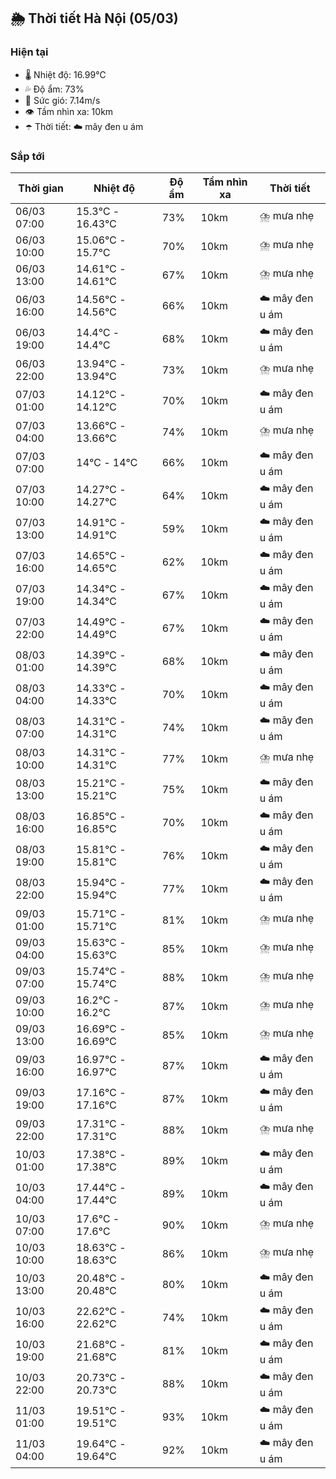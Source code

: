 ## 🌦️ Thời tiết Hà Nội (05/03)

### Hiện tại

- 🌡️ Nhiệt độ: 16.99℃
- 💦 Độ ẩm: 73%
- 💨 Sức gió: 7.14m/s
- 👁️ Tầm nhìn xa: 10km
- ☂️ Thời tiết: ☁️ mây đen u ám

### Sắp tới

| Thời gian | Nhiệt độ | Độ ẩm | Tầm nhìn xa | Thời tiết |
| --- | --- | --- | --- | --- |
| 06/03 07:00 | 15.3℃ - 16.43℃ | 73% | 10km | ⛈️ mưa nhẹ |
| 06/03 10:00 | 15.06℃ - 15.7℃ | 70% | 10km | ⛈️ mưa nhẹ |
| 06/03 13:00 | 14.61℃ - 14.61℃ | 67% | 10km | ⛈️ mưa nhẹ |
| 06/03 16:00 | 14.56℃ - 14.56℃ | 66% | 10km | ☁️ mây đen u ám |
| 06/03 19:00 | 14.4℃ - 14.4℃ | 68% | 10km | ☁️ mây đen u ám |
| 06/03 22:00 | 13.94℃ - 13.94℃ | 73% | 10km | ⛈️ mưa nhẹ |
| 07/03 01:00 | 14.12℃ - 14.12℃ | 70% | 10km | ☁️ mây đen u ám |
| 07/03 04:00 | 13.66℃ - 13.66℃ | 74% | 10km | ⛈️ mưa nhẹ |
| 07/03 07:00 | 14℃ - 14℃ | 66% | 10km | ☁️ mây đen u ám |
| 07/03 10:00 | 14.27℃ - 14.27℃ | 64% | 10km | ☁️ mây đen u ám |
| 07/03 13:00 | 14.91℃ - 14.91℃ | 59% | 10km | ☁️ mây đen u ám |
| 07/03 16:00 | 14.65℃ - 14.65℃ | 62% | 10km | ☁️ mây đen u ám |
| 07/03 19:00 | 14.34℃ - 14.34℃ | 67% | 10km | ☁️ mây đen u ám |
| 07/03 22:00 | 14.49℃ - 14.49℃ | 67% | 10km | ☁️ mây đen u ám |
| 08/03 01:00 | 14.39℃ - 14.39℃ | 68% | 10km | ☁️ mây đen u ám |
| 08/03 04:00 | 14.33℃ - 14.33℃ | 70% | 10km | ☁️ mây đen u ám |
| 08/03 07:00 | 14.31℃ - 14.31℃ | 74% | 10km | ☁️ mây đen u ám |
| 08/03 10:00 | 14.31℃ - 14.31℃ | 77% | 10km | ⛈️ mưa nhẹ |
| 08/03 13:00 | 15.21℃ - 15.21℃ | 75% | 10km | ☁️ mây đen u ám |
| 08/03 16:00 | 16.85℃ - 16.85℃ | 70% | 10km | ☁️ mây đen u ám |
| 08/03 19:00 | 15.81℃ - 15.81℃ | 76% | 10km | ☁️ mây đen u ám |
| 08/03 22:00 | 15.94℃ - 15.94℃ | 77% | 10km | ☁️ mây đen u ám |
| 09/03 01:00 | 15.71℃ - 15.71℃ | 81% | 10km | ⛈️ mưa nhẹ |
| 09/03 04:00 | 15.63℃ - 15.63℃ | 85% | 10km | ⛈️ mưa nhẹ |
| 09/03 07:00 | 15.74℃ - 15.74℃ | 88% | 10km | ⛈️ mưa nhẹ |
| 09/03 10:00 | 16.2℃ - 16.2℃ | 87% | 10km | ⛈️ mưa nhẹ |
| 09/03 13:00 | 16.69℃ - 16.69℃ | 85% | 10km | ⛈️ mưa nhẹ |
| 09/03 16:00 | 16.97℃ - 16.97℃ | 87% | 10km | ☁️ mây đen u ám |
| 09/03 19:00 | 17.16℃ - 17.16℃ | 87% | 10km | ☁️ mây đen u ám |
| 09/03 22:00 | 17.31℃ - 17.31℃ | 88% | 10km | ⛈️ mưa nhẹ |
| 10/03 01:00 | 17.38℃ - 17.38℃ | 89% | 10km | ☁️ mây đen u ám |
| 10/03 04:00 | 17.44℃ - 17.44℃ | 89% | 10km | ☁️ mây đen u ám |
| 10/03 07:00 | 17.6℃ - 17.6℃ | 90% | 10km | ⛈️ mưa nhẹ |
| 10/03 10:00 | 18.63℃ - 18.63℃ | 86% | 10km | ⛈️ mưa nhẹ |
| 10/03 13:00 | 20.48℃ - 20.48℃ | 80% | 10km | ☁️ mây đen u ám |
| 10/03 16:00 | 22.62℃ - 22.62℃ | 74% | 10km | ☁️ mây đen u ám |
| 10/03 19:00 | 21.68℃ - 21.68℃ | 81% | 10km | ☁️ mây đen u ám |
| 10/03 22:00 | 20.73℃ - 20.73℃ | 88% | 10km | ☁️ mây đen u ám |
| 11/03 01:00 | 19.51℃ - 19.51℃ | 93% | 10km | ☁️ mây đen u ám |
| 11/03 04:00 | 19.64℃ - 19.64℃ | 92% | 10km | ☁️ mây đen u ám |

